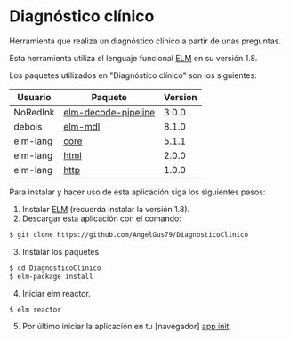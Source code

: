 # Diagnóstico clínico

Herramienta que realiza un diagnóstico clínico a partir de unas preguntas.

Esta herramienta utiliza el lenguaje funcional [ELM][elm installer] en su versión 1.8.

Los paquetes utilizados en "Diagnóstico clínico" son los siguientes:

| Usuario | Paquete | Version |
| ------ | ------ | -
| NoRedInk | [elm-decode-pipeline][nri Pipeline] | 3.0.0|
| debois | [elm-mdl][debois mdl] | 8.1.0|
| elm-lang | [core][elm core] | 5.1.1|
| elm-lang | [html][elm html] | 2.0.0|
| elm-lang | [http][elm http] | 1.0.0|

Para instalar y hacer uso de esta aplicación siga los siguientes pasos:

1. Instalar [ELM][elm installer] (recuerda instalar la versión 1.8).
2. Descargar esta aplicación con el comando:
```sh
$ git clone https://github.com/AngelGus79/DiagnosticoClinico
```
3. Instalar los paquetes
```sh
$ cd DiagnosticoClinico
$ elm-package install
```
4. Iniciar elm reactor.
```sh
$ elm reactor
```
5. Por último iniciar la aplicación en tu [navegador] [app init].

   [elm installer]: <http://elm-lang.org:1234/install>
   [nri Pipeline]: <https://github.com/NoRedInk/elm-decode-pipeline>
   [debois mdl]: <https://github.com/debois/elm-mdl>
   [elm core]: <https://github.com/elm-lang/core>
   [elm html]: <https://github.com/elm-lang/html>
   [elm http]: <https://github.com/elm-lang/http>
   [app init]: <http://localhost:8000/Update.elm>

